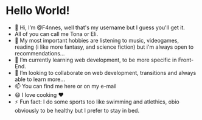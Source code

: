 <h1>Hello World!</h1>

- 👋 Hi, I’m @F4nnes, well that's my username but I guess you'll get it.
- All of you can call me Tona or Eli.
- 👀 My most important hobbies are listening to music, videogames, reading (i like more fantasy, and science fiction) but i'm always open to recommendations...
- 🌱 I’m currently learning web development, to be more specific in Front-End. 
- 💞️ I’m looking to collaborate on web development, transitions and always able to learn more...
- 📫 You can find me here or on my e-mail
- 😄 I love cooking ❤️
- ⚡ Fun fact: I do some sports too like swimming and atlethics, obio obviously to be healthy but I prefer to stay in bed.

<!---
F4nnes/F4nnes is a ✨ special ✨ repository because its `README.md` (this file) appears on your GitHub profile.
You can click the Preview link to take a look at your changes.
--->
